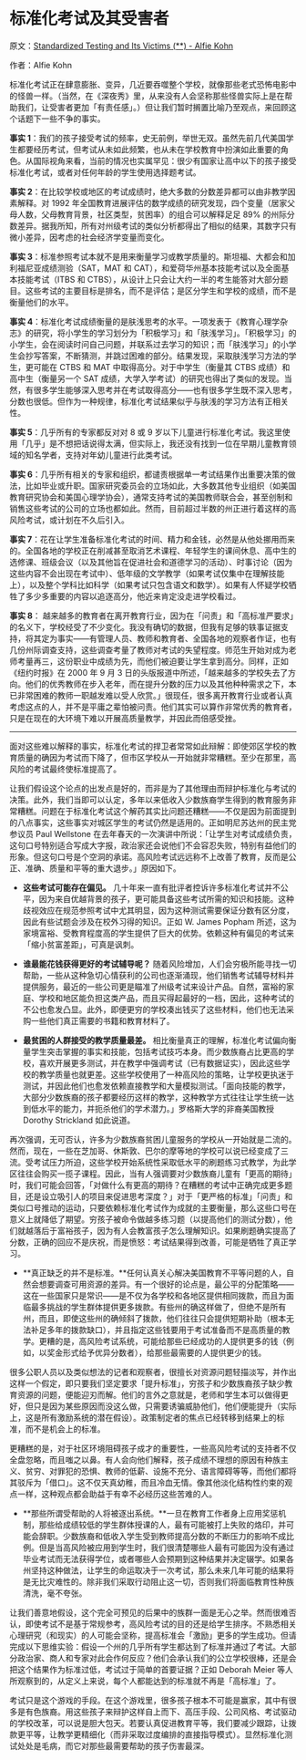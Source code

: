 # 标准化考试及其受害者

原文：[Standardized Testing and Its Victims (**) - Alfie Kohn](https://www.alfiekohn.org/article/standardized-testing-victims/)

作者：Alfie Kohn

标准化考试正在肆意膨胀、变异，几近要吞噬整个学校，就像那些老式恐怖电影中的怪兽一样。（当然，在《深夜秀》里，从来没有人会坚称那些怪兽实际上是在帮助我们，让受害者更加「有责任感」。）但让我们暂时搁置比喻乃至观点，来回顾这个话题下一些不争的事实。

**事实 1**：我们的孩子接受考试的频率，史无前例，举世无双。虽然先前几代美国学生都要经历考试，但考试从未如此频繁，也从未在学校教育中扮演如此重要的角色。从国际视角来看，当前的情况也实属罕见：很少有国家让高中以下的孩子接受标准化考试，或者对任何年龄的学生使用选择题考试。

**事实 2**：在比较学校或地区的考试成绩时，绝大多数的分数差异都可以由非教学因素解释。对 1992 年全国教育进展评估的数学成绩的研究发现，四个变量（居家父母人数，父母教育背景，社区类型，贫困率）的组合可以解释足足 89% 的州际分数差异。据我所知，所有对州级考试的类似分析都得出了相似的结果，其数字只有微小差异，因考虑的社会经济学变量而变化。

**事实 3**：标准参照考试本就不是用来衡量学习或教学质量的。斯坦福、大都会和加利福尼亚成绩测验（SAT，MAT 和 CAT），和爱荷华州基本技能考试以及全面基本技能考试（ITBS 和 CTBS），从设计上只会让大约一半的考生能答对大部分题目。这些考试的主要目标是排名，而不是评估；是区分学生和学校的成绩，而不是衡量他们的水平。

**事实 4**：标准化考试成绩衡量的是肤浅思考的水平。一项发表于《教育心理学杂志》的研究，将小学生的学习划分为「积极学习」和「肤浅学习」。「积极学习」的小学生，会在阅读时问自己问题，并联系过去学习的知识；而「肤浅学习」的小学生会抄写答案，不断猜测，并跳过困难的部分。结果发现，采取肤浅学习方法的学生，更可能在 CTBS 和 MAT 中取得高分。对于中学生（衡量其 CTBS 成绩）和高中生（衡量另一个 SAT 成绩，大学入学考试）的研究也得出了类似的发现。当然，有很多学生能够深入思考并在考试取得高分——也有很多学生既不深入思考，分数也很低。但作为一种规律，标准化考试结果似乎与肤浅的学习方法有正相关性。

**事实 5**：几乎所有的专家都反对对 8 或 9 岁以下儿童进行标准化考试。我这里使用「几乎」是不想把话说得太满，但实际上，我还没有找到一位在早期儿童教育领域的知名学者，支持对年幼儿童进行此类考试。

**事实 6**：几乎所有相关的专家和组织，都谴责根据单一考试结果作出重要决策的做法，比如毕业或升职。国家研究委员会的立场如此，大多数其他专业组织（如美国教育研究协会和美国心理学协会），通常支持考试的美国教师联合会，甚至创制和销售这些考试的公司的立场也都如此。然而，目前超过半数的州正进行着这样的高风险考试，或计划在不久后引入。

**事实 7**：花在让学生准备标准化考试的时间、精力和金钱，必然是从他处挪用而来的。全国各地的学校正在削减甚至取消艺术课程、年轻学生的课间休息、高中生的选修课、班级会议（以及其他旨在促进社会和道德学习的活动）、时事讨论（因为这些内容不会出现在考试中）、低年级的文学教学（如果考试仅集中在理解技能上），以及整个学科比如科学（如果考试只包含语文和数学）。如果有人怀疑学校牺牲了多少多重要的内容以追逐高分，他近来肯定没走进学校看过。

**事实 8**： 越来越多的教育者在离开教育行业，因为在「问责」和「高标准严要求」的名义下，学校经受了不少变化。我没有确切的数据，但我有足够的轶事证据支持，将其定为事实——有管理人员、教师和教育者、全国各地的观察者作证，也有几份州际调查支持，这些调查考量了教师对考试的失望程度。师范生开始对成为老师考量再三，这份职业中成绩为先，而他们被迫要让学生拿到高分。同样，正如《纽约时报》在 2000 年 9 月 3 日的头版报道中所述，「越来越多的学校失去了方向。他们的优秀教师在步入老年，而在提升分数的压力以及其他种种需求之下，本已非常困难的教师一职越发难以受人欣赏。」很现任，很多离开教育行业或者认真考虑这点的人，并不是平庸之辈怕被问责。他们其实可以算作非常优秀的教育者，只是在现在的大环境下难以开展高质量教学，并因此而倍感受挫。

*****

面对这些难以解释的事实，标准化考试的捍卫者常常如此辩解：即使郊区学校的教育质量的确因为考试而下降了，但市区学校从一开始就非常糟糕。至少在那里，高风险的考试最终使标准提高了。

让我们假设这个论点的出发点是好的，而非是为了其他理由而辩护标准化与考试的决策。此外，我们当即可以认定，多年以来低收入少数族裔学生得到的教育服务非常糟糕。问题在于标准化考试这个解药其实比问题还糟糕——不仅是因为前面提到的八点事实，这些事实对城区学生的考试仍然是适用的。正如明尼苏达州的民主党参议员 Paul Wellstone 在去年春天的一次演讲中所说：「让学生对考试成绩负责，这句口号特别适合写成大字报，政治家还会说他们不会容忍失败，特别有益他们的形象。但这句口号是个空洞的承诺。高风险考试远远称不上改善了教育，反而是公正、准确、质量和平等的重大退步。」原因如下。

- **这些考试可能存在偏见。** 几十年来一直有批评者控诉许多标准化考试并不公平，因为来自优越背景的孩子，更可能具备这些考试所需的知识和技能。这种歧视效应在规范参照考试中尤其明显，因为这种测试需要保证分数有区分度，因此有些试题会涉及在校外习得的知识。正如 W. James Popham 所述，这为家境富裕、受教育程度高的学生提供了巨大的优势。依赖这种有偏见的考试来「缩小贫富差距」，可真是讽刺。

- **谁最能花钱获得更好的考试辅导呢？** 随着风险增加，人们会穷极所能寻找一切帮助，一些从这种急切心情获利的公司也逐渐涌现，他们销售考试辅导材料并提供服务，最近的一些公司更是瞄准了州级考试来设计产品。自然，富裕的家庭、学校和地区能负担这类产品，而且买得起最好的一档，因此，这种考试的不公也愈发凸显。此外，即便更穷的学校凑出钱买了这些材料，他们也无法采购一些他们真正需要的书籍和教育材料了。

- **最贫困的人群接受的教学质量最差。** 相比衡量真正的理解，标准化考试偏向衡量学生突击掌握的事实和技能，包括考试技巧本身。而少数族裔占比更高的学校，喜欢开展更多测试，并在教学中强调考试（已有数据证实），因此这些学校的教学质量也就更差。这些学校使用了一种高风险的策略，让学校更执迷于测试，并因此他们也愈发依赖直接教学和大量模拟测试。「面向技能的教学，大部分少数族裔的孩子都要经历这样的教学，这种教学方式往往让学生统一达到低水平的能力，并扼杀他们的学术潜力。」罗格斯大学的非裔美国教授 Dorothy Strickland 如此说道。

再次强调，无可否认，许多为少数族裔贫困儿童服务的学校从一开始就是二流的。然而，现在，一些在芝加哥、休斯敦、巴尔的摩等地的学校可以说已经变成了三流。受考试压力所迫，这些学校开始系统性采取低水平的刷题练习式教学，为此学区往往会购买一揽子课程。因此，当有人强调要对少数族裔儿童有「更高的期待」时，我们可能会回答，「对做什么有更高的期待？在糟糕的考试中正确完成更多题目，还是设立吸引人的项目来促进思考深度？」对于「更严格的标准」「问责」和类似口号推动的运动，只要依赖标准化考试作为成就的主要衡量，那么这些口号在意义上就降低了期望。穷孩子被命令做越多练习题（以提高他们的测试分数），他们就越落后于富裕孩子，因为有人会教富孩子怎么理解知识。如果刷题确实提高了分数，正确的回应不是庆祝，而是愤怒：考试结果得到改善，可能是牺牲了真正学习。

- **真正缺乏的并不是标准。**任何认真关心解决美国教育不平等问题的人，自然会想要调查可用资源的差异。有一个很好的论点是，最公平的分配策略——这在一些国家只是常识——是不仅为各学校和各地区提供相同拨款，而且为面临最多挑战的学生群体提供更多拨款。有些州的确这样做了，但绝不是所有州，而且，即使这些州的确倾斜了拨款，他们往往只会提供短期补助（根本无法补足多年的拨款缺口），并且指定这些钱要用于考试准备而不是高质量的教学。更糟的是，高风险考试系统，可能给那些已经成功的人提供更多的钱（例如，以奖金形式给予优异分数者），给那些最需要的人提供更少的钱。

很多公职人员以及类似想法的记者和观察者，很擅长对资源问题轻描淡写，并作出这样一个假定，即只要我们坚定要求「提升标准」，穷孩子和少数族裔孩子缺少教育资源的问题，便能迎刃而解。他们的言外之意就是，老师和学生本可以做得更好，但只是因为某些原因而没这么做，只需要诱骗威胁他们，他们便能提升（实际上，这是所有激励系统的潜在假设）。政策制定者的焦点已经转移到结果上的标准，而不是机会上的标准。

更糟糕的是，对于社区环境阻碍孩子成才的重要性，一些高风险考试的支持者不仅全盘忽略，而且嗤之以鼻。有人会向他们解释，孩子成绩不理想的原因有种族主义、贫穷、对罪犯的恐惧、教师的低薪、设施不充分、语言障碍等等，而他们都将其驳斥为「借口」。这不仅天真幼稚，而且冷血无情。像其他淡化结构性约束的观点一样，这种观点都会助益于有幸不必经历这些苦难的人。

- **那些所谓受帮助的人将被逐出系统。**一旦在教育工作者身上应用奖惩机制，那些给成绩较低的学生群体授课的人，最有可能被打上失败的烙印，并可能会辞职。少数族裔和低收入学生受到教师提高分数的不断压力的影响不成比例。但是当高风险被应用到学生时，我们很清楚哪些人最有可能因为没有通过毕业考试而无法获得学位，或者哪些人会预期到这种结果并决定辍学。如果各州坚持这种做法，让学生的命运取决于一次考试，那么未来几年可能的结果将是无比灾难性的。除非我们采取行动阻止这一切，否则我们将面临教育性种族清洗，毫不夸张。

让我们善意地假设，这个完全可预见的后果中的族群一面是无心之举。然而很难否认，即使考试不是基于常规参考，高风险考试的目的还是给学生排序。不熟悉相关心理研究（和现实）的人可能会坚称，提高标准会「激励」更多的学生成功。但请完成以下思维实验：假设一个州的几乎所有学生都达到了标准并通过了考试。大部分政治家、商人和专家对此会作何反应？他们会承认我们的公立学校很棒，还是会把这个结果作为标准过低，考试过于简单的首要证据？正如 Deborah Meier 等人所观察到的，从定义上来说，每个人都能达到的标准就不再是「高标准」了。

考试只是这个游戏的手段。在这个游戏里，很多孩子根本不可能是赢家，其中有很多是有色族裔。用这些孩子来辩护这样自上而下、高压手段、公司风格、考试驱动的学校改革，可以说是胆大包天。若要认真促进教育平等，我们要减少跟踪，让拨款更平等，让教学更精细化（而非采取过度编排的直接指导模式）。显然标准化测试处处是毛病，而它对那些最需要帮助的孩子伤害最深。